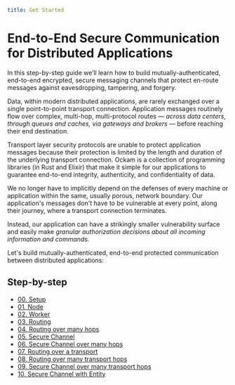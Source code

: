 ```yaml
title: Get Started
```

# End-to-End Secure Communication for Distributed Applications

In this step-by-step guide we’ll learn how to build mutually-authenticated, end-to-end encrypted,
secure messaging channels that protect en-route messages against eavesdropping, tampering, and forgery.

Data, within modern distributed applications, are rarely exchanged over a single point-to-point
transport connection. Application messages routinely flow over complex, multi-hop, multi-protocol
routes — _across data centers, through queues and caches, via gateways and brokers_ — before reaching
their end destination.

Transport layer security protocols are unable to protect application messages because their protection
is limited by the length and duration of the underlying transport connection. Ockam is a collection of
programming libraries (in Rust and Elixir) that make it simple for our applications to guarantee end-to-end
integrity, authenticity, and confidentiality of data.

We no longer have to implicitly depend on the defenses of every machine or application within the same,
usually porous, network boundary. Our application's messages don't have to be vulnerable at every point,
along their journey, where a transport connection terminates.

Instead, our application can have a strikingly smaller vulnerability surface and easily make
_granular authorization decisions about all incoming information and commands._

Let's build mutually-authenticated, end-to-end protected communication between distributed applications:

## Step-by-step

<ul>
<li><a href="./00-setup">00. Setup</a></li>
<li><a href="./01-node">01. Node</a></li>
<li><a href="./02-worker">02. Worker</a>
<li><a href="./03-routing">03. Routing</a></li>
<li><a href="./04-routing-many-hops">04. Routing over many hops</a></li>
<li><a href="./05-secure-channel">05. Secure Channel</a></li>
<li><a href="./06-secure-channel-many-hops">06. Secure Channel over many hops</a></li>
<li><a href="./07-routing-over-transport">07. Routing over a transport</a></li>
<li><a href="./08-routing-over-many-transport-hops">08. Routing over many transport hops</a></li>
<li><a href="./09-secure-channel-over-many-transport-hops">09. Secure Channel over many transport hops</a></li>
<li><a href="./10-secure-channel-with-entity">10. Secure Channel with Entity</a></li>
</ul>
